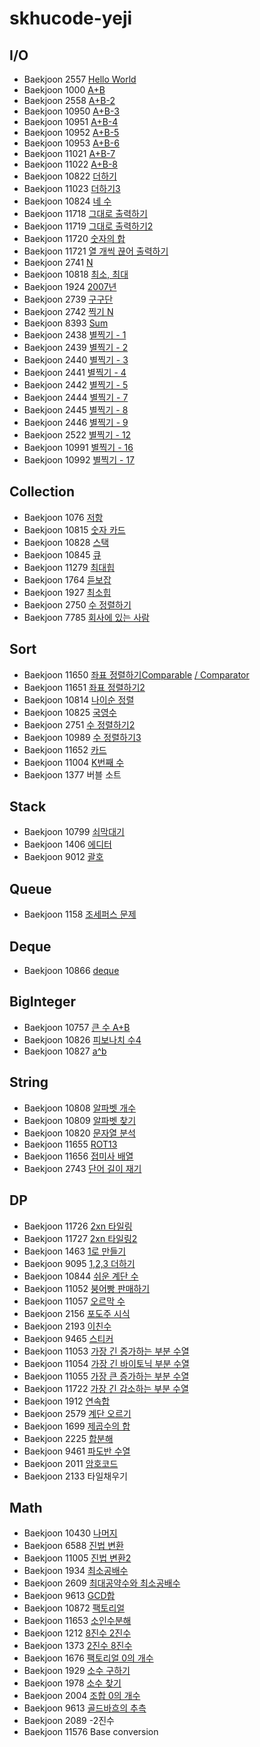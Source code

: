 # skhucode-yeji

## I/O
* Baekjoon 2557 [Hello World](https://github.com/skhucode/skhucode-yeji/blob/master/io/Code_2557.java)
* Baekjoon 1000  [A+B](https://github.com/skhucode/skhucode-yeji/blob/master/io/Code_1000.java)
* Baekjoon 2558 [A+B-2](https://github.com/skhucode/skhucode-yeji/blob/master/io/Code_2558.java)
* Baekjoon 10950 [A+B-3](https://github.com/skhucode/skhucode-yeji/blob/master/io/Code_10950.java)
* Baekjoon 10951 [A+B-4](https://github.com/skhucode/skhucode-yeji/blob/master/io/Code_10951.java)
* Baekjoon 10952 [A+B-5](https://github.com/skhucode/skhucode-yeji/blob/master/io/Code_10952.java)
* Baekjoon 10953 [A+B-6](https://github.com/skhucode/skhucode-yeji/blob/master/io/Code_10953.java)
* Baekjoon 11021 [A+B-7](https://github.com/skhucode/skhucode-yeji/blob/master/io/Code_11021.java)
* Baekjoon 11022 [A+B-8](https://github.com/skhucode/skhucode-yeji/blob/master/io/Code_11022.java)
* Baekjoon 10822 [더하기](https://github.com/skhucode/skhucode-yeji/blob/master/io/Code_10822.java)
* Baekjoon 11023 [더하기3](https://github.com/skhucode/skhucode-yeji/blob/master/io/Code_11023.java)
* Baekjoon 10824 [네 수](https://github.com/skhucode/skhucode-yeji/blob/master/io/Code_10824.java)
* Baekjoon 11718 [그대로 출력하기](https://github.com/skhucode/skhucode-yeji/blob/master/io/Code_11718.java)
* Baekjoon 11719 [그대로 출력하기2](https://github.com/skhucode/skhucode-yeji/blob/master/io/Code_11719.java)
* Baekjoon 11720 [숫자의 합](https://github.com/skhucode/skhucode-yeji/blob/master/io/Code_11720.java)
* Baekjoon 11721 [열 개씩 끊어 출력하기](https://github.com/skhucode/skhucode-yeji/blob/master/io/Code_11721.java)
* Baekjoon 2741 [N](https://github.com/skhucode/skhucode-yeji/blob/master/io/Code_2741.java)
* Baekjoon 10818 [최소, 최대](https://github.com/skhucode/skhucode-yeji/blob/master/io/Code_10818.java)
* Baekjoon 1924 [2007년](https://github.com/skhucode/skhucode-yeji/blob/master/io/Code_1924.java)
* Baekjoon 2739 [구구단](https://github.com/skhucode/skhucode-yeji/blob/master/io/Code_2739.java)
* Baekjoon 2742 [찍기 N](https://github.com/skhucode/skhucode-yeji/blob/master/io/Code_2742.java)
* Baekjoon 8393 [Sum](https://github.com/skhucode/skhucode-yeji/blob/master/io/Code_8393.java)
* Baekjoon 2438 [별찍기 - 1](https://github.com/skhucode/skhucode-yeji/blob/master/io/Code_2438.java)
* Baekjoon 2439 [별찍기 - 2](https://github.com/skhucode/skhucode-yeji/blob/master/io/Code_2439.java)
* Baekjoon 2440 [별찍기 - 3](https://github.com/skhucode/skhucode-yeji/blob/master/io/Code_2440.java)
* Baekjoon 2441 [별찍기 - 4](https://github.com/skhucode/skhucode-yeji/blob/master/io/Code_2441.java)
* Baekjoon 2442 [별찍기 - 5](https://github.com/skhucode/skhucode-yeji/blob/master/io/Code_2442.java)
* Baekjoon 2444 [별찍기 - 7](https://github.com/skhucode/skhucode-yeji/blob/master/io/Code_2444.java)
* Baekjoon 2445 [별찍기 - 8](https://github.com/skhucode/skhucode-yeji/blob/master/io/Code_2445.java)
* Baekjoon 2446 [별찍기 - 9](https://github.com/skhucode/skhucode-yeji/blob/master/io/Code_2446.java)
* Baekjoon 2522 [별찍기 - 12](https://github.com/skhucode/skhucode-yeji/blob/master/io/Code_2522.java)
* Baekjoon 10991 [별찍기 - 16](https://github.com/skhucode/skhucode-yeji/blob/master/io/Code_10991.java)
* Baekjoon 10992 [별찍기 - 17](https://github.com/skhucode/skhucode-yeji/blob/master/io/Code_10992.java)

## Collection
* Baekjoon 1076 [저항](https://github.com/skhucode/skhucode-yeji/blob/master/collection/Code_1076.java)
* Baekjoon 10815 [숫자 카드](https://github.com/skhucode/skhucode-yeji/blob/master/collection/Code_10815.java)
* Baekjoon 10828 [스택](https://github.com/skhucode/skhucode-yeji/blob/master/collection/Code_10828.java)
* Baekjoon 10845 [큐](https://github.com/skhucode/skhucode-yeji/blob/master/collection/Code_10845.java)
* Baekjoon 11279 [최대힙](https://github.com/skhucode/skhucode-yeji/blob/master/collection/Code_11279.java)
* Baekjoon 1764 [듣보잡](https://github.com/skhucode/skhucode-yeji/blob/master/collection/Code_1764.java)
* Baekjoon 1927 [최소힙](https://github.com/skhucode/skhucode-yeji/blob/master/collection/Code_1927.java)
* Baekjoon 2750 [수 정렬하기](https://github.com/skhucode/skhucode-yeji/blob/master/collection/Code_2750.java)
* Baekjoon 7785 [회사에 있는 사람](https://github.com/skhucode/skhucode-yeji/blob/master/collection/Code_7785.java)
## Sort
* Baekjoon 11650 [좌표 정렬하기Comparable](https://github.com/skhucode/skhucode-yeji/blob/master/sort/Code_11650_Comparable.java)
                 [/ Comparator](https://github.com/skhucode/skhucode-yeji/blob/master/sort/Code_11650_Comparator.java)
* Baekjoon 11651 [좌표 정렬하기2](https://github.com/skhucode/skhucode-yeji/blob/master/sort/Code_11651.java)
* Baekjoon 10814 [나이순 정렬](https://github.com/skhucode/skhucode-yeji/blob/master/sort/Code_10814.java)
* Baekjoon 10825 [국영수](https://github.com/skhucode/skhucode-yeji/blob/master/sort/Code_10825.java)
* Baekjoon 2751 [수 정렬하기2](https://github.com/skhucode/skhucode-yeji/blob/master/sort/Code_2751.java)
* Baekjoon 10989 [수 정렬하기3](https://github.com/skhucode/skhucode-yeji/blob/master/sort/Code_10989.java)
* Baekjoon 11652 [카드](https://github.com/skhucode/skhucode-yeji/blob/master/sort/Code_11652.java)
* Baekjoon 11004 [K번째 수](https://github.com/skhucode/skhucode-yeji/blob/master/sort/Code_11004.java)
* Baekjoon 1377 버블 소트

## Stack
* Baekjoon 10799 [쇠막대기](https://github.com/skhucode/skhucode-yeji/blob/master/stack/Code_10799.java)
* Baekjoon 1406 [에디터](https://github.com/skhucode/skhucode-yeji/blob/master/stack/Code_1406.java)
* Baekjoon 9012 [괄호](https://github.com/skhucode/skhucode-yeji/blob/master/stack/Code_9012.java)
## Queue
* Baekjoon 1158 [조세퍼스 문제](https://github.com/skhucode/skhucode-yeji/blob/master/queue/Code_1158.java)
## Deque
* Baekjoon 10866 [deque](https://github.com/skhucode/skhucode-yeji/blob/master/deque/Code_10866.java)
## BigInteger
* Baekjoon 10757 [큰 수 A+B](https://github.com/skhucode/skhucode-yeji/blob/master/bigInteger/Code_10757.java)
* Baekjoon 10826 [피보나치 수4](https://github.com/skhucode/skhucode-yeji/blob/master/bigInteger/Code_10826.java)
* Baekjoon 10827 [a^b](https://github.com/skhucode/skhucode-yeji/blob/master/bigInteger/Code_10827.java)
## String
* Baekjoon 10808 [알파벳 개수](https://github.com/skhucode/skhucode-yeji/blob/master/string/Code_10808.java)
* Baekjoon 10809 [알파벳 찾기](https://github.com/skhucode/skhucode-yeji/blob/master/string/Code_10809.java)
* Baekjoon 10820 [문자열 분석](https://github.com/skhucode/skhucode-yeji/blob/master/string/Code_10820.java)
* Baekjoon 11655 [ROT13](https://github.com/skhucode/skhucode-yeji/blob/master/string/Code_11655.java)
* Baekjoon 11656 [접미사 배열](https://github.com/skhucode/skhucode-yeji/blob/master/string/Code_11656.java)
* Baekjoon 2743 [단어 길이 재기](https://github.com/skhucode/skhucode-yeji/blob/master/string/Code_2743.java)
## DP
* Baekjoon 11726 [2xn 타일링](https://github.com/skhucode/skhucode-yeji/blob/master/dynamicProgramming/Code_11726.java)
* Baekjoon 11727 [2xn 타일링2](https://github.com/skhucode/skhucode-yeji/blob/master/dynamicProgramming/Code_11727.java)
* Baekjoon 1463 [1로 만들기](https://github.com/skhucode/skhucode-yeji/blob/master/dynamicProgramming/Code_1463.java)
* Baekjoon 9095 [1,2,3 더하기](https://github.com/skhucode/skhucode-yeji/blob/master/dynamicProgramming/Code_9095.java)
* Baekjoon 10844 [쉬운 계단 수](https://github.com/skhucode/skhucode-yeji/blob/master/dynamicProgramming/Code_10844.java)
* Baekjoon 11052 [붕어빵 판매하기](https://github.com/skhucode/skhucode-yeji/blob/master/dynamicProgramming/Code_11052.java)
* Baekjoon 11057 [오르막 수](https://github.com/skhucode/skhucode-yeji/blob/master/dynamicProgramming/Code_11057.java)
* Baekjoon 2156 [포도주 시식](https://github.com/skhucode/skhucode-yeji/blob/master/dynamicProgramming/Code_2156.java)
* Baekjoon 2193 [이친수](https://github.com/skhucode/skhucode-yeji/blob/master/dynamicProgramming/Code_2193.java)
* Baekjoon 9465 [스티커](https://github.com/skhucode/skhucode-yeji/blob/master/dynamicProgramming/Code_9465.java)
* Baekjoon 11053 [가장 긴 증가하는 부분 수열](https://github.com/skhucode/skhucode-yeji/blob/master/dynamicProgramming/Code_11053.java)
* Baekjoon 11054 [가장 긴 바이토닉 부분 수열](https://github.com/skhucode/skhucode-yeji/blob/master/dynamicProgramming/Code_11054.java)
* Baekjoon 11055 [가장 큰 증가하는 부분 수열](https://github.com/skhucode/skhucode-yeji/blob/master/dynamicProgramming/Code_11055.java)
* Baekjoon 11722 [가장 긴 감소하는 부분 수열](https://github.com/skhucode/skhucode-yeji/blob/master/dynamicProgramming/Code_11722.java)
* Baekjoon 1912 [연속합](https://github.com/skhucode/skhucode-yeji/blob/master/dynamicProgramming/Code_1912.java)
* Baekjoon 2579 [계단 오르기](https://github.com/skhucode/skhucode-yeji/blob/master/dynamicProgramming/Code_2579.java)
* Baekjoon 1699 [제곱수의 합](https://github.com/skhucode/skhucode-yeji/blob/master/dynamicProgramming/Code_1699.java)
* Baekjoon 2225 [합분해](https://github.com/skhucode/skhucode-yeji/blob/master/dynamicProgramming/Code_2225.java)
* Baekjoon 9461 [파도반 수열](https://github.com/skhucode/skhucode-yeji/blob/master/dynamicProgramming/Code_9461.java)
* Baekjoon 2011 [암호코드](https://github.com/skhucode/skhucode-yeji/blob/master/dynamicProgramming/Code_2011.java)
* Baekjoon 2133 타일채우기

## Math
* Baekjoon 10430 [나머지](https://github.com/skhucode/skhucode-yeji/blob/master/math/Code_10430.java)
* Baekjoon 6588 [진법 변환](https://github.com/skhucode/skhucode-yeji/blob/master/math/Code_2745.java)
* Baekjoon 11005 [진법 변환2](https://github.com/skhucode/skhucode-yeji/blob/master/math/Code_11005.java)
* Baekjoon 1934 [최소공배수](https://github.com/skhucode/skhucode-yeji/blob/master/math/Code_1934.java)
* Baekjoon 2609 [최대공약수와 최소공배수](https://github.com/skhucode/skhucode-yeji/blob/master/math/Code_2609.java)
* Baekjoon 9613 [GCD합](https://github.com/skhucode/skhucode-yeji/blob/master/math/Code_9613.java)
* Baekjoon 10872 [팩토리얼](https://github.com/skhucode/skhucode-yeji/blob/master/math/Code_10872.java)
* Baekjoon 11653 [소인수분해](https://github.com/skhucode/skhucode-yeji/blob/master/math/Code_11653.java)
* Baekjoon 1212 [8진수 2진수](https://github.com/skhucode/skhucode-yeji/blob/master/math/Code_1212.java)
* Baekjoon 1373 [2진수 8진수](https://github.com/skhucode/skhucode-yeji/blob/master/math/Code_1373.java)
* Baekjoon 1676 [팩토리얼 0의 개수](https://github.com/skhucode/skhucode-yeji/blob/master/math/Code_1676.java)
* Baekjoon 1929 [소수 구하기](https://github.com/skhucode/skhucode-yeji/blob/master/math/Code_1929.java)
* Baekjoon 1978 [소수 찾기](https://github.com/skhucode/skhucode-yeji/blob/master/math/Code_1978.java)
* Baekjoon 2004 [조합 0의 개수](https://github.com/skhucode/skhucode-yeji/blob/master/math/Code_2004.java)
* Baekjoon 9613 [골드바흐의 추측](https://github.com/skhucode/skhucode-yeji/blob/master/math/Code_6588.java)
* Baekjoon 2089 -2진수
* Baekjoon 11576 Base conversion
